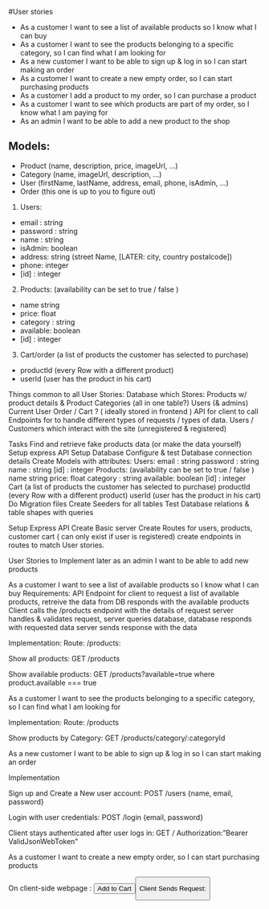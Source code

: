 #User stories

- As a customer I want to see a list of available products so I know what I can buy
- As a customer I want to see the products belonging to a specific category, so I can find what I am looking for
- As a new customer I want to be able to sign up & log in so I can start making an order
- As a customer I want to create a new empty order, so I can start purchasing products
- As a customer I add a product to my order, so I can purchase a product
- As a customer I want to see which products are part of my order, so I know what I am paying for
- As an admin I want to be able to add a new product to the shop

## Models:

- Product (name, description, price, imageUrl, ...)
- Category (name, imageUrl, description, ...)
- User (firstName, lastName, address, email, phone, isAdmin, ...)
- Order (this one is up to you to figure out)

1. Users:

- email : string
- password : string
- name : string
- isAdmin: boolean
- address: string (street Name, [LATER: city, country postalcode])
- phone: integer
- [id] : integer

2. Products: (availability can be set to true / false )

- name string
- price: float
- category : string
- available: boolean
- [id] : integer

3. Cart/order (a list of products the customer has selected to purchase)

- productId (every Row with a different product)
- userId (user has the product in his cart)

Things common to all User Stories:
Database which Stores:
Products w/ product details & Product Categories (all in one table?)
Users (& admins)
Current User Order / Cart ? ( ideally stored in frontend )
API for client to call
Endpoints for to handle different types of requests / types of data.
Users / Customers which interact with the site (unregistered & registered)

Tasks
Find and retrieve fake products data (or make the data yourself)
Setup express API
Setup Database
Configure & test Database connection details
Create Models with attributes:
Users:
email : string
password : string
name : string
[id] : integer
Products: (availability can be set to true / false )
name string
price: float
category : string
available: boolean
[id] : integer
Cart (a list of products the customer has selected to purchase)
productId (every Row with a different product)
userId (user has the product in his cart)
Do Migration files
Create Seeders for all tables
Test Database relations & table shapes with queries

Setup Express API
Create Basic server
Create Routes for
users,
products,
customer cart ( can only exist if user is registered)
create endpoints in routes to match User stories.

User Stories to Implement later
as an admin I want to be able to add new products

As a customer I want to see a list of available products so I know what I can buy
Requirements:
API Endpoint for client to request a list of available products,
retreive the data from DB
responds with the available products
Client calls the /products endpoint with the details of request
server handles & validates request,
server queries database,
database responds with requested data
server sends response with the data

Implementation:
Route: /products:

Show all products: GET /products

Show available products: GET /products?available=true
where product.available === true

As a customer I want to see the products belonging to a specific category, so I can find what I am looking for

Implementation:
Route: /products

Show products by Category: GET /products/category/:categoryId

As a new customer I want to be able to sign up & log in so I can start making an order

Implementation

Sign up and Create a New user account: POST /users {name, email, password}

Login with user credentials: POST /login {email, password}

Client stays authenticated after user logs in: GET /<anyRoute> Authorization:”Bearer ValidJsonWebToken"

As a customer I want to create a new empty order, so I can start purchasing products

On client-side webpage : <button>Add to Cart <button>

Client Sends Request:
